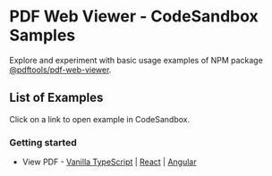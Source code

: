 # PDF Web Viewer - CodeSandbox Samples

Explore and experiment with basic usage examples of NPM package [@pdftools/pdf-web-viewer](https://www.npmjs.com/package/@pdftools/pdf-web-viewer).

## List of Examples

Click on a link to open example in CodeSandbox.

### Getting started

- View PDF - [Vanilla TypeScript](https://codesandbox.io/p/sandbox/github/pdf-tools/pdf-web-viewer-samples/tree/5.0.0/examples/vanilla-typescript/view-pdf) | [React](https://codesandbox.io/p/sandbox/github/pdf-tools/pdf-web-viewer-samples/tree/5.0.0/examples/react/view-pdf) | [Angular](https://codesandbox.io/p/sandbox/github/pdf-tools/pdf-web-viewer-samples/tree/5.0.0/examples/angular/view-pdf)
